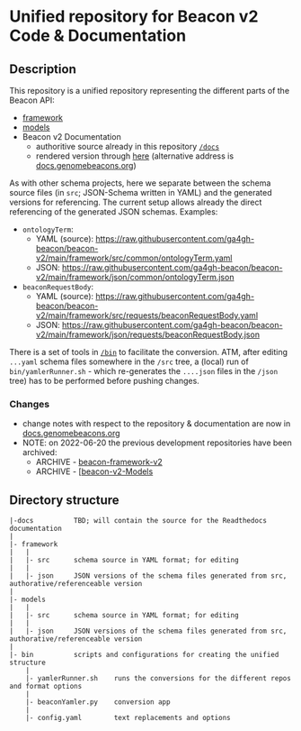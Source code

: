 # Unified repository for Beacon v2 Code & Documentation

## Description

This repository is a unified repository representing the different parts of the Beacon API:

* [framework](framework)
* [models](models)
* Beacon v2 Documentation
    - authoritive source already in this repository [`/docs`](docs)
    - rendered version through [here](https://beacon-project.io/beacon-v2/) (alternative address is [docs.genomebeacons.org](http://docs.genomebeacons.org))

As with other schema projects, here we separate between the schema source files (in `src`; JSON-Schema written in YAML) and the generated versions for referencing. The current setup allows already the direct referencing of the generated JSON schemas. Examples:

* `ontologyTerm`:
    - YAML (source): <https://raw.githubusercontent.com/ga4gh-beacon/beacon-v2/main/framework/src/common/ontologyTerm.yaml>
    - JSON: <https://raw.githubusercontent.com/ga4gh-beacon/beacon-v2/main/framework/json/common/ontologyTerm.json>
* `beaconRequestBody`:
    - YAML (source): <https://raw.githubusercontent.com/ga4gh-beacon/beacon-v2/main/framework/src/requests/beaconRequestBody.yaml>
    - JSON: <https://raw.githubusercontent.com/ga4gh-beacon/beacon-v2/main/framework/json/requests/beaconRequestBody.json>

There is a set of tools in [`/bin`](./bin/) to facilitate the conversion. ATM, after editing `...yaml` schema files somewhere in the `/src` tree, a (local) run of `bin/yamlerRunner.sh` - which re-generates the `....json` files in the `/json` tree) has to be performed before pushing changes.

### Changes

* change notes with respect to the repository & documentation are now in [docs.genomebeacons.org](http://docs.genomebeacons.org/bugs-changes-log/)
* NOTE: on 2022-06-20 the previous development repositories have been archived:
    - ARCHIVE - [beacon-framework-v2](https://github.com/ga4gh-beacon/beacon-framework-v2)
    - ARCHIVE - [[beacon-v2-Models](https://github.com/ga4gh-beacon/beacon-v2-Models)


## Directory structure

```
|-docs          TBD; will contain the source for the Readthedocs documentation
|
|- framework
|   |
|   |- src      schema source in YAML format; for editing
|   |
|   |- json     JSON versions of the schema files generated from src, authorative/referenceable version
|
|- models
|   |
|   |- src      schema source in YAML format; for editing
|   |
|   |- json     JSON versions of the schema files generated from src, authorative/referenceable version
|
|- bin          scripts and configurations for creating the unified structure
    |
    |- yamlerRunner.sh    runs the conversions for the different repos and format options
    |
    |- beaconYamler.py    conversion app
    |
    |- config.yaml        text replacements and options
```

